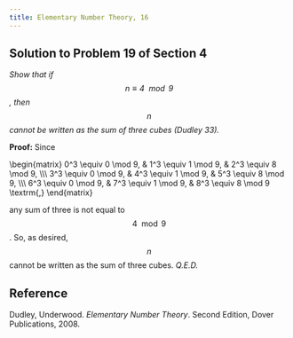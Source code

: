 ```yaml
---
title: Elementary Number Theory, 16
---
```


## Solution to Problem 19 of Section 4

*Show that if $$n \equiv 4 \mod 9$$, then $$n$$ cannot be written as the sum of three cubes (Dudley 33).*

**Proof:** Since

\begin{matrix}
0^3 \equiv 0 \mod 9, & 1^3 \equiv 1 \mod 9, & 2^3 \equiv 8 \mod 9, \\\\\\
3^3 \equiv 0 \mod 9, & 4^3 \equiv 1 \mod 9, & 5^3 \equiv 8 \mod 9, \\\\\\
6^3 \equiv 0 \mod 9, & 7^3 \equiv 1 \mod 9, & 8^3 \equiv 8 \mod 9 \textrm{,}
\end{matrix}

any sum of three is not equal to $$4 \mod 9$$. So, as desired, $$n$$ cannot be written as the sum of three cubes. *Q.E.D.*

## Reference

Dudley, Underwood. *Elementary Number Theory*. Second Edition, Dover Publications, 2008.
